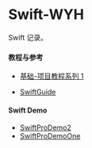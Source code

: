 # Swift-WYH
Swift 记录。


#### 教程与参考
* [基础-项目教程系列 1](https://github.com/iOS-Swift-Developers/Swift)

* [SwiftGuide](https://github.com/ipader/SwiftGuide)

#### Swift Demo
* [SwiftProDemo2](https://github.com/itwyhuaing/Swift-WYH/tree/master/SwiftProDemo2)
* [SwiftProDemoOne](https://github.com/itwyhuaing/Swift-WYH/tree/master/SwiftProDemoOne)
